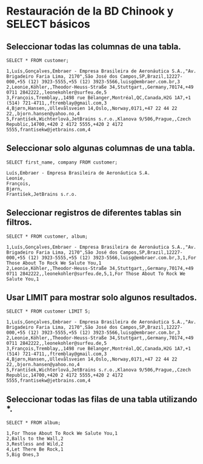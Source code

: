 # Restauración de la BD Chinook y SELECT básicos

## Seleccionar todas las columnas de una tabla.
~~~
SELECT * FROM customer;
~~~
~~~
1,Luís,Gonçalves,Embraer - Empresa Brasileira de Aeronáutica S.A.,"Av. Brigadeiro Faria Lima, 2170",São José dos Campos,SP,Brazil,12227-000,+55 (12) 3923-5555,+55 (12) 3923-5566,luisg@embraer.com.br,3
2,Leonie,Köhler,,Theodor-Heuss-Straße 34,Stuttgart,,Germany,70174,+49 0711 2842222,,leonekohler@surfeu.de,5
3,François,Tremblay,,1498 rue Bélanger,Montréal,QC,Canada,H2G 1A7,+1 (514) 721-4711,,ftremblay@gmail.com,3
4,Bjørn,Hansen,,Ullevålsveien 14,Oslo,,Norway,0171,+47 22 44 22 22,,bjorn.hansen@yahoo.no,4
5,František,Wichterlová,JetBrains s.r.o.,Klanova 9/506,Prague,,Czech Republic,14700,+420 2 4172 5555,+420 2 4172 5555,frantisekw@jetbrains.com,4
~~~

## Seleccionar solo algunas columnas de una tabla.
~~~
SELECT first_name, company FROM customer;
~~~
~~~
Luís,Embraer - Empresa Brasileira de Aeronáutica S.A.
Leonie,
François,
Bjørn,
František,JetBrains s.r.o.
~~~

## Seleccionar registros de diferentes tablas sin filtros.
~~~
SELECT * FROM customer, album;
~~~
~~~
1,Luís,Gonçalves,Embraer - Empresa Brasileira de Aeronáutica S.A.,"Av. Brigadeiro Faria Lima, 2170",São José dos Campos,SP,Brazil,12227-000,+55 (12) 3923-5555,+55 (12) 3923-5566,luisg@embraer.com.br,3,1,For Those About To Rock We Salute You,1
2,Leonie,Köhler,,Theodor-Heuss-Straße 34,Stuttgart,,Germany,70174,+49 0711 2842222,,leonekohler@surfeu.de,5,1,For Those About To Rock We Salute You,1
~~~

## Usar LIMIT para mostrar solo algunos resultados.
~~~
SELECT * FROM customer LIMIT 5;
~~~
~~~
1,Luís,Gonçalves,Embraer - Empresa Brasileira de Aeronáutica S.A.,"Av. Brigadeiro Faria Lima, 2170",São José dos Campos,SP,Brazil,12227-000,+55 (12) 3923-5555,+55 (12) 3923-5566,luisg@embraer.com.br,3
2,Leonie,Köhler,,Theodor-Heuss-Straße 34,Stuttgart,,Germany,70174,+49 0711 2842222,,leonekohler@surfeu.de,5
3,François,Tremblay,,1498 rue Bélanger,Montréal,QC,Canada,H2G 1A7,+1 (514) 721-4711,,ftremblay@gmail.com,3
4,Bjørn,Hansen,,Ullevålsveien 14,Oslo,,Norway,0171,+47 22 44 22 22,,bjorn.hansen@yahoo.no,4
5,František,Wichterlová,JetBrains s.r.o.,Klanova 9/506,Prague,,Czech Republic,14700,+420 2 4172 5555,+420 2 4172 5555,frantisekw@jetbrains.com,4
~~~

## Seleccionar todas las filas de una tabla utilizando *.
~~~
SELECT * FROM album;
~~~
~~~
1,For Those About To Rock We Salute You,1
2,Balls to the Wall,2
3,Restless and Wild,2
4,Let There Be Rock,1
5,Big Ones,3
~~~
